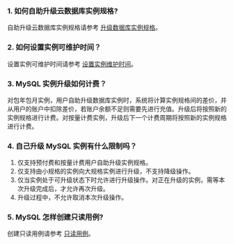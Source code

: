 ### 1. 如何自助升级云数据库实例规格?
自助升级云数据库实例规格请参考 [升级数据库实例规格](http://tcecqpoc.fsphere.cn/document/product/236/7271)。
### 2. 如何设置实例可维护时间？
设置实例可维护时间请参考 [设置实例维护时间](http://tcecqpoc.fsphere.cn/document/product/236/10929)。
### 3. MySQL 实例升级如何计费？
对包年包月实例，用户自助升级数据库实例时，系统将计算实例规格间的差价，并从用户的账户中扣除差价，若账户余额不足则需要先进行充值。升级后将按照新的实例规格进行计费。对按量计费实例，升级后下一个计费周期将按照新的实例规格进行计费。
### 4. 自己升级 MySQL 实例有什么限制吗？
1. 仅支持预付费和按量计费用户自助升级实例规格。
2. 仅支持由小规格的实例向大规格实例进行升级，不支持降级操作。
3. 仅当实例处于可升级状态下时允许进行升级操作。对正在升级的实例，需等本次升级完成后，才允许再次升级。
4. 升级过程中，不允许取消本次升级操作。

### 5. MySQL 怎样创建只读用例?
创建只读用例请参考 [只读用例](http://tcecqpoc.fsphere.cn/document/product/236/7270#6.-.E8.B4.AD.E4.B9.B0.E3.80.81.E8.AE.A1.E8.B4.B9.E8.AF.B4.E6.98.8E)。